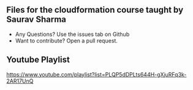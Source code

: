 
## Files for the cloudformation course taught by Saurav Sharma

- Any Questions? Use the issues tab on Github
- Want to contribute? Open a pull request. 

## Youtube Playlist 
https://www.youtube.com/playlist?list=PLQP5dDPLts644H-gXjuRFq3k-2AR17UnQ


